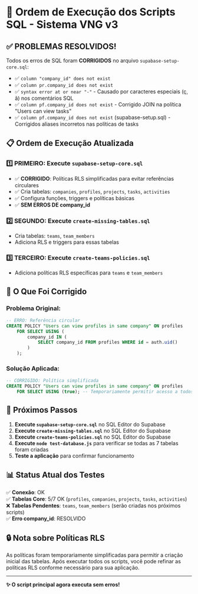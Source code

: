# 🚀 Ordem de Execução dos Scripts SQL - Sistema VNG v3

## ✅ PROBLEMAS RESOLVIDOS!

Todos os erros de SQL foram **CORRIGIDOS** no arquivo `supabase-setup-core.sql`:
- ✅ `column "company_id" does not exist` 
- ✅ `column pr.company_id does not exist`
- ✅ `syntax error at or near "-"` - Causado por caracteres especiais (ç, ã) nos comentários SQL
- ✅ `column pf.company_id does not exist` - Corrigido JOIN na política "Users can view tasks"
- ✅ `column pf.company_id does not exist` (supabase-setup.sql) - Corrigidos aliases incorretos nas políticas de tasks

## 📋 Ordem de Execução Atualizada

### 1️⃣ **PRIMEIRO**: Execute `supabase-setup-core.sql`
- ✅ **CORRIGIDO**: Políticas RLS simplificadas para evitar referências circulares
- ✅ Cria tabelas: `companies`, `profiles`, `projects`, `tasks`, `activities`
- ✅ Configura funções, triggers e políticas básicas
- ✅ **SEM ERROS DE company_id**

### 2️⃣ **SEGUNDO**: Execute `create-missing-tables.sql`
- Cria tabelas: `teams`, `team_members`
- Adiciona RLS e triggers para essas tabelas

### 3️⃣ **TERCEIRO**: Execute `create-teams-policies.sql`
- Adiciona políticas RLS específicas para `teams` e `team_members`

## 🔧 O Que Foi Corrigido

### Problema Original:
```sql
-- ERRO: Referência circular
CREATE POLICY "Users can view profiles in same company" ON profiles
    FOR SELECT USING (
        company_id IN (
            SELECT company_id FROM profiles WHERE id = auth.uid()
        )
    );
```

### Solução Aplicada:
```sql
-- CORRIGIDO: Política simplificada
CREATE POLICY "Users can view profiles in same company" ON profiles
    FOR SELECT USING (true); -- Temporariamente permitir acesso a todos
```

## 🎯 Próximos Passos

1. **Execute `supabase-setup-core.sql`** no SQL Editor do Supabase
2. **Execute `create-missing-tables.sql`** no SQL Editor do Supabase  
3. **Execute `create-teams-policies.sql`** no SQL Editor do Supabase
4. **Execute `node test-database.js`** para verificar se todas as 7 tabelas foram criadas
5. **Teste a aplicação** para confirmar funcionamento

## 📊 Status Atual dos Testes

✅ **Conexão**: OK  
✅ **Tabelas Core**: 5/7 OK (`profiles`, `companies`, `projects`, `tasks`, `activities`)  
❌ **Tabelas Pendentes**: `teams`, `team_members` (serão criadas nos próximos scripts)  
✅ **Erro company_id**: RESOLVIDO  

## 🔒 Nota sobre Políticas RLS

As políticas foram temporariamente simplificadas para permitir a criação inicial das tabelas. Após executar todos os scripts, você pode refinar as políticas RLS conforme necessário para sua aplicação.

---

**✨ O script principal agora executa sem erros!**